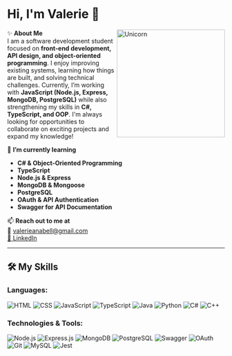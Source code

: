 # Hi, I'm Valerie 👋  
<img align="right" width=250px alt="Unicorn" src="https://c.tenor.com/GN73MKBawZYAAAAi/busy-cute.gif" />

✨ **About Me**  
I am a software development student focused on **front-end development, API design, and object-oriented programming**. I enjoy improving existing systems, learning how things are built, and solving technical challenges. Currently, I’m working with **JavaScript (Node.js, Express, MongoDB, PostgreSQL)** while also strengthening my skills in **C#, TypeScript, and OOP**. I'm always looking for opportunities to collaborate on exciting projects and expand my knowledge!  

🌱 **I’m currently learning**  
- **C# & Object-Oriented Programming**  
- **TypeScript**  
- **Node.js & Express**  
- **MongoDB & Mongoose**  
- **PostgreSQL**  
- **OAuth & API Authentication**  
- **Swagger for API Documentation**  

📫 **Reach out to me at**  
📧 valerieanabell@gmail.com  
[🔗 LinkedIn](http://www.linkedin.com/in/valerieanabell)  

---

## 🛠 My Skills  

### **Languages:**  
![HTML](https://img.shields.io/badge/-HTML-E34F26?style=flat-square&logo=html5&logoColor=white) ![CSS](https://img.shields.io/badge/-CSS-1572B6?style=flat-square&logo=css3&logoColor=white)  ![JavaScript](https://img.shields.io/badge/-JavaScript-F7DF1E?style=flat-square&logo=javascript&logoColor=black)  ![TypeScript](https://img.shields.io/badge/-TypeScript-3178C6?style=flat-square&logo=typescript&logoColor=white)  ![Java](https://img.shields.io/badge/-Java-007396?style=flat-square&logo=java&logoColor=white)  ![Python](https://img.shields.io/badge/-Python-3776AB?style=flat-square&logo=python&logoColor=white)  ![C#](https://img.shields.io/badge/-C%23-239120?style=flat-square&logo=c-sharp&logoColor=white)  ![C++](https://img.shields.io/badge/-C++-00599C?style=flat-square&logo=c%2B%2B&logoColor=white)  

### **Technologies & Tools:**  
![Node.js](https://img.shields.io/badge/-Node.js-339933?style=flat-square&logo=node.js&logoColor=white)  ![Express.js](https://img.shields.io/badge/-Express.js-000000?style=flat-square&logo=express&logoColor=white)  ![MongoDB](https://img.shields.io/badge/-MongoDB-47A248?style=flat-square&logo=mongodb&logoColor=white)  ![PostgreSQL](https://img.shields.io/badge/-PostgreSQL-4169E1?style=flat-square&logo=postgresql&logoColor=white)  ![Swagger](https://img.shields.io/badge/-Swagger-85EA2D?style=flat-square&logo=swagger&logoColor=black)  ![OAuth](https://img.shields.io/badge/-OAuth-FF9900?style=flat-square&logo=oauth&logoColor=black)  ![Git](https://img.shields.io/badge/-Git-F05032?style=flat-square&logo=git&logoColor=white)  ![MySQL](https://img.shields.io/badge/-MySQL-4479A1?style=flat-square&logo=mysql&logoColor=white) ![Jest](https://img.shields.io/badge/-Jest-C21325?style=flat-square&logo=jest&logoColor=white) 

